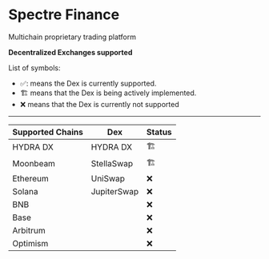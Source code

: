 # Spectre Finance
Multichain proprietary trading platform

**Decentralized Exchanges supported**

List of symbols:
- ✅: means the Dex is currently supported.
- 🏗️ means that the Dex is being actively implemented.
- ❌ means that the Dex is currently not supported

---

|  Supported Chains     | Dex                     | Status             |
|-----------------------| ------------------------| -------------------|
|    HYDRA DX           | HYDRA DX                | 🏗️                 |
|    Moonbeam           | StellaSwap              | 🏗️                 |  
|    Ethereum           | UniSwap                 | ❌                 |
|    Solana             | JupiterSwap             | ❌                 |
|    BNB                |                         | ❌                 |
|    Base               |                         | ❌                 |
|    Arbitrum           |                         | ❌                 |
|    Optimism           |                         | ❌                 |